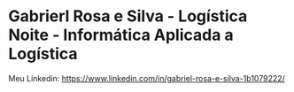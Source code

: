 # Gabrierl Rosa e Silva - Logística Noite - Informática Aplicada a Logística


Meu Linkedin: https://www.linkedin.com/in/gabriel-rosa-e-silva-1b1079222/
